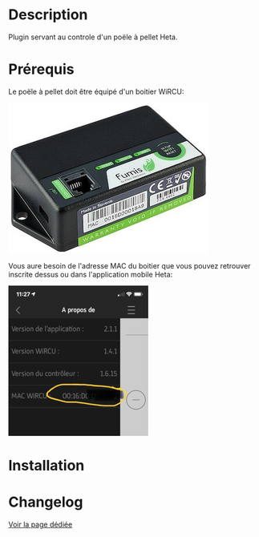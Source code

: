 Description 
===

Plugin servant au controle d'un poële à pellet Heta.


Prérequis
===

Le poële à pellet doit être équipé d'un boitier WiRCU:

![Fumis WiRCU](../assets/images/WiRCU.jpg "WiRCU")

Vous aure besoin de l'adresse MAC du boitier que vous pouvez retrouver
inscrite dessus ou dans l'application mobile Heta:

![Mac adresse](../assets/images/HetaAppMac.jpg "App mobile Heta")

Installation
===

Changelog
===

[Voir la page dédiée](changelog.md)
